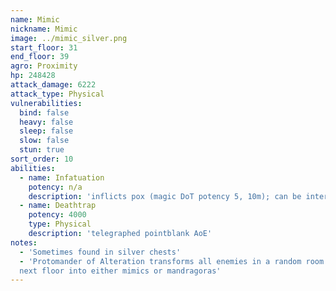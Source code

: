 ```yaml
---
name: Mimic
nickname: Mimic
image: ../mimic_silver.png
start_floor: 31
end_floor: 39
agro: Proximity
hp: 248428
attack_damage: 6222
attack_type: Physical
vulnerabilities:
  bind: false
  heavy: false
  sleep: false
  slow: false
  stun: true
sort_order: 10
abilities:
  - name: Infatuation
    potency: n/a
    description: 'inflicts pox (magic DoT potency 5, 10m); can be interrupted'
  - name: Deathtrap
    potency: 4000
    type: Physical
    description: 'telegraphed pointblank AoE'
notes:
  - 'Sometimes found in silver chests'
  - 'Protomander of Alteration transforms all enemies in a random room on the
  next floor into either mimics or mandragoras'
---
```

